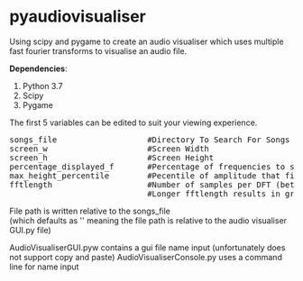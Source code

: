 # pyaudiovisualiser
Using scipy and pygame to create an audio visualiser which uses multiple fast fourier transforms to visualise an audio file.

<b>Dependencies</b>:<ol>
<li>Python 3.7</li>
<li>Scipy</li>
<li>Pygame</li>
</ol>

The first 5 variables can be edited to suit your viewing experience.
<pre>
songs_file                   #Directory To Search For Songs :) [the path finding is relative to this]
screen_w                     #Screen Width
screen_h                     #Screen Height
percentage_displayed_f       #Percentage of frequencies to show (Removes higher frequencies) Range = [0, 1]
max_height_percentile        #Pecentile of amplitude that fills the entire height of screen Range = (0, 100]
fftlength                    #Number of samples per DFT (better to be a power of 2) 
                             #Longer fftlength results in greater frequency resolution but worse time resolution
</pre>

File path is written relative to the songs_file <br>(which defaults as '' meaning the file path is relative to the audio visualiser GUI.py file)

AudioVisualiserGUI.pyw contains a gui file name input (unfortunately does not support copy and paste)
AudioVisualiserConsole.py uses a command line for name input 
